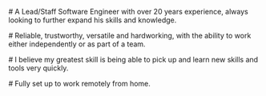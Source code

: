 _#_ A Lead/Staff Software Engineer with over 20 years experience, always looking to further expand his skills and knowledge.

_#_ Reliable, trustworthy, versatile and hardworking, with the ability to work either independently or as part of a team.

_#_ I believe my greatest skill is being able to pick up and learn new skills and tools very quickly.

_#_ Fully set up to work remotely from home.
